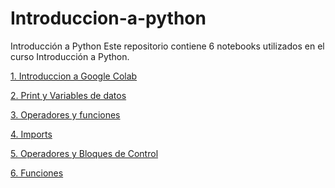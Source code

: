 # Introduccion-a-python

Introducción a Python
Este repositorio contiene 6 notebooks utilizados en el curso Introducción a Python.

[1. Introduccion a Google Colab](https://github.com/NxrFesdac/Introduccion-a-python/blob/main/1_3_Introduccion.ipynb)

[2. Print y Variables de datos](https://github.com/NxrFesdac/Introduccion-a-python/blob/main/2_1_print_datos_variables.ipynb)

[3. Operadores y funciones](https://github.com/NxrFesdac/Introduccion-a-python/blob/main/2_2_Operadores_funciones.ipynb)

[4. Imports](https://github.com/NxrFesdac/Introduccion-a-python/blob/main/2_4_Imports.ipynb)

[5. Operadores y Bloques de Control](https://github.com/NxrFesdac/Introduccion-a-python/blob/main/4_Operadores%2C_Bloques_de_control_.ipynb)

[6. Funciones](https://github.com/NxrFesdac/Introduccion-a-python/blob/main/5_Funciones.ipynb)
